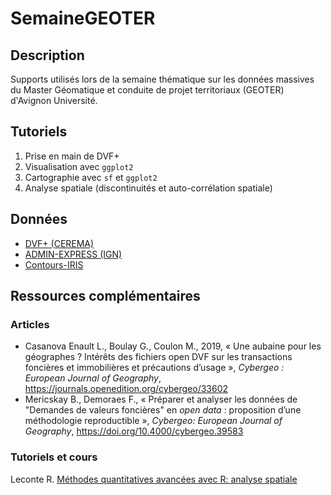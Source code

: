 # SemaineGEOTER

## Description

Supports utilisés lors de la semaine thématique sur les données massives du Master Géomatique et conduite de projet territoriaux (GEOTER) d'Avignon Université. 

## Tutoriels

1. Prise en main de DVF+
2. Visualisation avec `ggplot2`
3. Cartographie avec `sf` et `ggplot2`
4. Analyse spatiale (discontinuités et auto-corrélation spatiale)

## Données

- [DVF+ (CEREMA)](https://datafoncier.cerema.fr/donnees/autres-donnees-foncieres/dvfplus-open-data)
- [ADMIN-EXPRESS (IGN)](https://data.geopf.fr/telechargement/download/ADMIN-EXPRESS-COG/ADMIN-EXPRESS-COG_3-2__SHP_LAMB93_FXX_2023-05-03/ADMIN-EXPRESS-COG_3-2__SHP_LAMB93_FXX_2023-05-03.7z)
- [Contours-IRIS](https://data.geopf.fr/telechargement/download/CONTOURS-IRIS/CONTOURS-IRIS_3-0__SHP__FRA_2023-01-01/CONTOURS-IRIS_3-0__SHP__FRA_2023-01-01.7z) 

## Ressources complémentaires

### Articles

- Casanova Enault L., Boulay G., Coulon M., 2019, « Une aubaine pour les 
  géographes ? Intérêts des fichiers open DVF sur les transactions 
  foncières et immobilières et précautions d’usage », *Cybergeo : European Journal of Geography*, https://journals.openedition.org/cybergeo/33602
- Mericskay B.,  Demoraes F., « Préparer et analyser les données de "Demandes de valeurs foncières" en *open data* : proposition d’une méthodologie reproductible », *Cybergeo: European Journal of Geography*, https://doi.org/10.4000/cybergeo.39583

### Tutoriels et cours

Leconte R. [Méthodes quantitatives avancées avec R: analyse spatiale](https://github.com/leconter/SPACER)